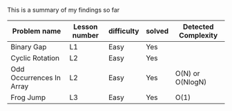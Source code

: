 
This is a summary of my findings so far


|Problem name              | Lesson number | difficulty | solved |Detected Complexity|
|--------------------------|---------------|------------|--------|--------------------
|Binary Gap                | L1            | Easy       | Yes    |                   |  
|Cyclic Rotation           | L2            | Easy       | Yes    |                   |
|Odd Occurrences In Array  | L2            | Easy       | Yes    | O(N) or O(NlogN)  |
|Frog Jump                 | L3            | Easy       | Yes    | O(1)              |
